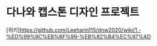 # 다나와 캡스톤 디자인 프로젝트

[위키]https://github.com/Leeharin115/dnw2020/wiki/1.-%ED%99%9C%EB%8F%99-%EB%82%B4%EC%97%AD
